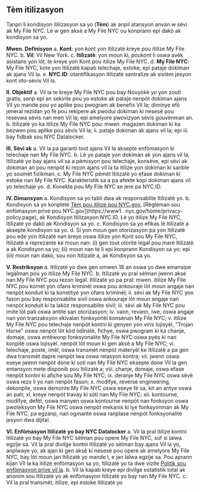 ## Tèm itilizasyon

Tanpri li kondisyon itilizasyon sa yo (**Tèm**) ak anpil atansyon anvan w sèvi ak My File NYC. Lè w gen aksè a My File NYC ou konprann epi dakò ak kondisyon sa yo.

**Mwen. Definisyon**
a. **Kont**: yon kont yon itilizatè kreye pou itilize My File NYC.
b. **Vil**: Vil New York.
c. **Itilizatè**: yon moun ki, poukont li oswa avèk asistans yon lòt, te kreye yon Kont pou itilize My File NYC.
d. **My File NYC**: My File NYC, kote yon Itilizatè kapab telechaje, estoke, epi pataje dokiman ak ajans Vil la.
e. **NYC.ID**: otantifikasyon itilizatè santralize ak sistèm jesyon kont oto-sèvis Vil la.

**II. Objektif**
a. Vil la te kreye My File NYC pou bay Nouyòkè yo yon zouti gratis, senp epi an sekirite pou yo estoke ak pataje nenpòt dokiman ajans Vil yo mande pou yo aplike pou pwogram ak benefis Vil la; diminye efò jeneral rezidan yo fè pou rekipere ak pwodui dokiman ki nesesè pou resevwa sèvis nan men Vil la; epi amelyore pwovizyon sèvis gouvènman an.
b. Itilizatè yo ka itilize My File NYC pou:
mwen. magazen dokiman ki ka bezwen pou aplike pou sèvis Vil la;
ii. pataje dokiman ak ajans vil la; epi
iii. bay fidbak sou NYC Datalocker.

**III. Sèvi ak**
a. Vil la pa garanti tout ajans Vil la aksepte enfòmasyon ki telechaje nan My File NYC.
b. Lè yo pataje yon dokiman ak yon ajans vil la, Itilizatè yo bay ajans vil sa a pèmisyon pou telechaje, konsève, epi sèvi ak dokiman an pou nenpòt ki rezon ajans vil la ta itilize yon dokiman ki sanble yo soumèt fizikman.
c. My File NYC pèmèt Itilizatè yo efase dokiman ki estoke nan My File NYC. Karakteristik sa a pa afekte kopi dokiman ajans vil yo telechaje yo.
d. Konekte pou My File NYC se jere pa NYC.ID.

**IV. Dimansyon**
a. Kondisyon sa yo tabli dwa ak responsablite Itilizatè yo.
b. Kondisyon sa yo konplete [Tèm pou itilize pou NYC.gov](https://www1.nyc.gov/home/terms-of-use.page), [Règleman sou enfòmasyon prive pou NYC.gov](https://www1. .nyc.gov/home/privacy-policy.page), ak Kondisyon Itilizasyon NYC.ID. Lè yo itilize My File NYC, Itilizatè yo dakò ak Kondisyon sa yo.
c. Kondisyon sa yo efikas lè Itilizatè a aksepte kondisyon sa yo.
d. Si yon moun gen otorizasyon pa yon Itilizatè pou ede yon Itilizatè nan kreye oswa itilize yon Kont sou My File NYC, Itilizatè a reprezante ke moun nan: (i) gen tout otorite legal pou mare Itilizatè a ak Kondisyon sa yo; (ii) moun nan te li epi konprann Kondisyon sa yo; epi (iii) moun nan dakò, sou non Itilizatè a, ak Kondisyon sa yo.

**V. Restriksyon**
a. Itilizatè yo dwe gen omwen 18 an oswa yo dwe emansipe legalman pou yo itilize My File NYC.
b. Itilizatè yo pral sèlman jwenn aksè nan My File NYC pou rezon legal. Itilizatè yo pa pral:
mwen. itilize My File NYC pou komèt yon ofans kriminèl oswa pou ankouraje lòt moun angaje nan nenpòt konduit ki ta konstitye yon ofans kriminèl;
ii. sèvi ak My File NYC yon fason pou bay responsablite sivil oswa ankouraje lòt moun angaje nan nenpòt konduit ki ta lakòz responsablite sivil;
iii. sèvi ak My File NYC pou imite lòt pati oswa antite san otorizasyon;
iv. vann, revann, lwe, oswa angaje nan yon tranzaksyon ekivalan fonksyonèl konsènan My File NYC;
v. itilize My File NYC pou telechaje nenpòt kontni ki genyen yon viris lojisyèl, "Trojan Horse" oswa nenpòt lòt kòd òdinatè, fichye, oswa pwogram ki ka chanje, domaje, oswa entèwonp fonksyonalite My File NYC oswa pyès ki nan konpitè oswa lojisyèl. nenpòt lòt moun ki gen aksè a My File NYC;
vi. telechaje, poste, imèl, oswa transmèt nenpòt materyèl ke Itilizatè a pa gen dwa transmèt dapre nenpòt lwa oswa relasyon kontra;
vii. jwenn oswa eseye jwenn nenpòt done ki soti nan My File NYC eksepte done Vil la gen entansyon mete disponib pou Itilizatè a;
viii. chanje, domaje, oswa efase nenpòt kontni ki afiche sou My File NYC;
ix. deranje My File NYC oswa sèvè oswa rezo li yo nan nenpòt fason;
x. modifye, reverse engineering, dekonpile, oswa demonte My File NYC oswa eseye fè sa, kit an antye oswa an pati;
xi. kreye nenpòt travay ki sòti nan My File NYC;
xii. kontourne, modifye, defèt, oswa manyen oswa kontourne nenpòt nan fonksyon oswa pwoteksyon My File NYC oswa nenpòt mekanis ki lye fonksyonman ak My File NYC, pa egzanp, nan ogmante oswa ranplase nenpòt fonksyonalite jesyon dwa dijital.

**VI. Enfòmasyon Itilizatè yo bay NYC Datalocker**
a. Vil la pral itilize kontni Itilizatè yo bay My File NYC sèlman pou opere My File NYC, sof si lalwa egzije sa. Vil la pral divilge kontni Itilizatè yo sèlman bay ajans Vil la yo, anplwaye yo, ak ajan ki gen aksè ki nesesè pou opere ak amelyore My File NYC, bay lòt moun jan Itilizatè yo mande l, e jan lalwa egzije sa. Pou aprann kijan Vil la ka itilize enfòmasyon sa yo, Itilizatè yo ta dwe vizite [Politik sou enfòmasyon prive vil la](https://www1.nyc.gov/home/privacy-policy.page).
b. Vil la kapab kreye epi divilge estatistik total ak anonim sou Itilizatè yo ak enfòmasyon Itilizatè yo bay nan My File NYC.
c. Vil la pral transmèt, itilize, epi estoke Itilizatè yo